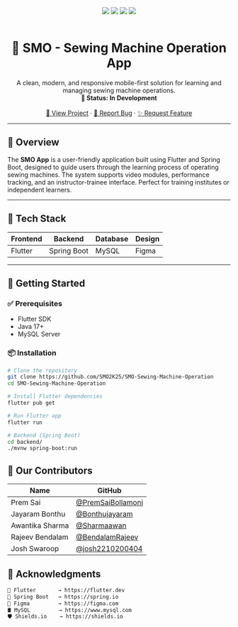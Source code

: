 <a name="readme-top"></a>

<div align="center">
  <img src="https://img.shields.io/badge/Flutter-blue?style=for-the-badge&logo=flutter&logoColor=white"/>
  <img src="https://img.shields.io/badge/SpringBoot-success?style=for-the-badge&logo=springboot&logoColor=white"/>
  <img src="https://img.shields.io/badge/MySQL-blue?style=for-the-badge&logo=mysql&logoColor=white"/>
  <img src="https://img.shields.io/badge/Figma-FF7262?style=for-the-badge&logo=figma&logoColor=white"/>
</div>

<br />
<div align="center">
  <h1>🧵 SMO - Sewing Machine Operation App</h1>
  <p>
    A clean, modern, and responsive mobile-first solution for learning and managing sewing machine operations.  
    <br />
    <strong>🚧 Status: In Development</strong>
    <br /><br />
    <a href="https://github.com/SMO2K25/SMO-Sewing-Machine-Operation">🔗 View Project</a>
    ·
    <a href="https://github.com/SMO2K25/SMO-Sewing-Machine-Operation/issues">🐛 Report Bug</a>
    ·
    <a href="https://github.com/SMO2K25/SMO-Sewing-Machine-Operation/issues">✨ Request Feature</a>
  </p>
</div>

---

## 📱 Overview

The **SMO App** is a user-friendly application built using Flutter and Spring Boot, designed to guide users through the learning process of operating sewing machines. The system supports video modules, performance tracking, and an instructor-trainee interface. Perfect for training institutes or independent learners.

---

## 🧰 Tech Stack

| Frontend | Backend | Database | Design |
|----------|---------|----------|--------|
| Flutter  | Spring Boot | MySQL | Figma |

---

## 🚀 Getting Started

### ✅ Prerequisites

- Flutter SDK
- Java 17+
- MySQL Server

### 📦 Installation

```bash
# Clone the repository
git clone https://github.com/SMO2K25/SMO-Sewing-Machine-Operation
cd SMO-Sewing-Machine-Operation

# Install Flutter dependencies
flutter pub get

# Run Flutter app
flutter run

# Backend (Spring Boot)
cd backend/
./mvnw spring-boot:run

```
## 🤝 Our Contributors

| Name             | GitHub                                                   |
| ---------------  | -------------------------------------------------------- |
| Prem Sai         | [@PremSaiBollamoni](https://github.com/PremSaiBollamoni) |
| Jayaram Bonthu   | [@Bonthujayaram](https://github.com/Bonthujayaram)       |
| Awantika Sharma     | [@Sharmaawan](https://github.com/Sharmaawan)          |
| Rajeev Bendalam  | [@BendalamRajeev](https://github.com/BendalamRajeev)     |
| Josh Swaroop     | [@josh2210200404](https://github.com/josh2210200404)     |

## 🙌 Acknowledgments

```bash
💙 Flutter       → https://flutter.dev  
🌿 Spring Boot   → https://spring.io  
🎨 Figma         → https://figma.com  
🛢️ MySQL         → https://www.mysql.com  
🛡️ Shields.io    → https://shields.io  

```
